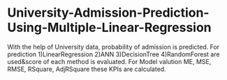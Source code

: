 # University-Admission-Prediction-Using-Multiple-Linear-Regression
With the help of University data, probability of admission is predicted.
For prediction
1)LinearRegression
2)ANN 
3)DecisionTree
4)RandomForest
are used&score of each method is evaluated.
For Model valution ME, MSE, RMSE, RSquare, AdjRSquare these KPIs are calculated.
